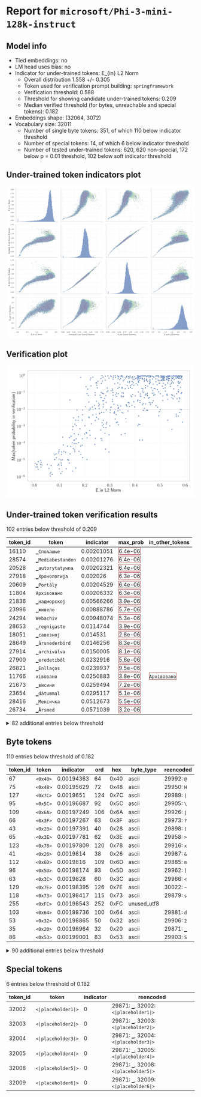 # Report for `microsoft/Phi-3-mini-128k-instruct`

## Model info

* Tied embeddings: no
* LM head uses bias: no
* Indicator for under-trained tokens: E_{in} L2 Norm
  * Overall distribution 1.558 +/- 0.305
  * Token used for verification prompt building: `springframework`
  * Verification threshold: 0.588
  * Threshold for showing candidate under-trained tokens: 0.209
  * Median verified threshold (for bytes, unreachable and special tokens): 0.182
* Embeddings shape: (32064, 3072)
* Vocabulary size: 32011
  * Number of single byte tokens: 351, of which 110 below indicator threshold
  * Number of special tokens: 14, of which 6 below indicator threshold
  * Number of tested under-trained tokens: 620, 620 non-special, 172 below p = 0.01 threshold, 102 below soft indicator threshold

## Under-trained token indicators plot
![Indicators scatter plots](../indicators_pairplot_byid/microsoft_Phi_3_mini_128k_instruct.png)

## Verification plot
![Verification plot](../verifications_scatterplot/microsoft_Phi_3_mini_128k_instruct.png)

## Under-trained token verification results
102 entries below threshold of 0.209

|   token_id | token                       |   indicator | max_prob                                                         | in_other_tokens                                                                 |
|------------|-----------------------------|-------------|------------------------------------------------------------------|---------------------------------------------------------------------------------|
|      16110 | ````` ▁Спољашње `````       |  0.00201051 | <span style='border: 1px solid rgb(169, 68, 66);'>6.4e-06</span> |                                                                                 |
|      28574 | ````` ▁Mediabestanden ````` |  0.00201276 | <span style='border: 1px solid rgb(169, 68, 66);'>6.4e-06</span> |                                                                                 |
|      20528 | ````` ▁autorytatywna `````  |  0.00202321 | <span style='border: 1px solid rgb(169, 68, 66);'>6.4e-06</span> |                                                                                 |
|      27918 | ````` ▁Хронологија `````    |  0.002026   | <span style='border: 1px solid rgb(169, 68, 66);'>6.3e-06</span> |                                                                                 |
|      20609 | ````` ▁Portály `````        |  0.00204529 | <span style='border: 1px solid rgb(169, 68, 66);'>6.4e-06</span> |                                                                                 |
|      11804 | ````` Архівовано `````      |  0.00206332 | <span style='border: 1px solid rgb(169, 68, 66);'>6.3e-06</span> |                                                                                 |
|      21836 | ````` ▁надморској `````     |  0.00566266 | <span style='border: 1px solid rgb(169, 68, 66);'>3.9e-06</span> |                                                                                 |
|      23996 | ````` ▁живело `````         |  0.00888786 | <span style='border: 1px solid rgb(169, 68, 66);'>5.7e-06</span> |                                                                                 |
|      24294 | ````` Webachiv `````        |  0.00948074 | <span style='border: 1px solid rgb(169, 68, 66);'>5.3e-06</span> |                                                                                 |
|      28653 | ````` ▁regnigaste `````     |  0.0114744  | <span style='border: 1px solid rgb(169, 68, 66);'>3.9e-06</span> |                                                                                 |
|      18051 | ````` ▁савезној `````       |  0.014531   | <span style='border: 1px solid rgb(169, 68, 66);'>2.8e-06</span> |                                                                                 |
|      28649 | ````` ▁årsnederbörd `````   |  0.0146256  | <span style='border: 1px solid rgb(169, 68, 66);'>8.3e-06</span> |                                                                                 |
|      27914 | ````` ▁archiválva `````     |  0.0150005  | <span style='border: 1px solid rgb(169, 68, 66);'>8.1e-06</span> |                                                                                 |
|      27900 | ````` ▁eredetiből `````     |  0.0232916  | <span style='border: 1px solid rgb(169, 68, 66);'>5.6e-06</span> |                                                                                 |
|      26821 | ````` ▁Enllaços `````       |  0.0239937  | <span style='border: 1px solid rgb(169, 68, 66);'>9.5e-06</span> |                                                                                 |
|      11766 | ````` хівовано `````        |  0.0250883  | <span style='border: 1px solid rgb(169, 68, 66);'>3.8e-06</span> | <span style='border: 1px solid rgb(169, 68, 66);'>````` Архівовано `````</span> |
|      21673 | ````` ▁висини `````         |  0.0259494  | <span style='border: 1px solid rgb(169, 68, 66);'>7.2e-06</span> |                                                                                 |
|      23654 | ````` ▁dátummal `````       |  0.0295117  | <span style='border: 1px solid rgb(169, 68, 66);'>5.1e-06</span> |                                                                                 |
|      28416 | ````` ▁Мексичка `````       |  0.0512673  | <span style='border: 1px solid rgb(169, 68, 66);'>5.5e-06</span> |                                                                                 |
|      26734 | ````` ▁Årsmed `````         |  0.0571039  | <span style='border: 1px solid rgb(169, 68, 66);'>3.2e-06</span> |                                                                                 |
<details><summary>82 additional entries below threshold</summary>

|   token_id | token                      |   indicator | max_prob                                                         | in_other_tokens                                                                                                                                                                                                                                     |
|------------|----------------------------|-------------|------------------------------------------------------------------|-----------------------------------------------------------------------------------------------------------------------------------------------------------------------------------------------------------------------------------------------------|
|      28623 | ````` ▁Genomsnitt `````    |   0.0620495 | <span style='border: 1px solid rgb(169, 68, 66);'>1.5e-06</span> | <span style='border: 1px solid rgb(169, 68, 66);'>````` ▁Genomsnittlig `````</span>                                                                                                                                                                 |
|      28650 | ````` ▁Genomsnittlig ````` |   0.0628445 | <span style='border: 1px solid rgb(169, 68, 66);'>1.1e-06</span> |                                                                                                                                                                                                                                                     |
|      28354 | ````` ▁Расподела `````     |   0.0647205 | <span style='border: 1px solid rgb(169, 68, 66);'>1.8e-06</span> |                                                                                                                                                                                                                                                     |
|      16056 | ````` љашње `````          |   0.0661741 | <span style='border: 1px solid rgb(169, 68, 66);'>4.8e-06</span> | <span style='border: 1px solid rgb(169, 68, 66);'>````` ▁Спољашње `````</span>                                                                                                                                                                      |
|      17981 | ````` ▁Externí `````       |   0.0701503 | <span style='border: 1px solid rgb(169, 68, 66);'>1.4e-06</span> |                                                                                                                                                                                                                                                     |
|       7651 | ````` ▁släktet `````       |   0.0792316 | <span style='border: 1px solid rgb(169, 68, 66);'>1.1e-05</span> |                                                                                                                                                                                                                                                     |
|      22011 | ````` ▁насељу `````        |   0.0807262 | <span style='border: 1px solid rgb(169, 68, 66);'>1.1e-05</span> |                                                                                                                                                                                                                                                     |
|      28642 | ````` ▁regnig `````        |   0.0808125 | <span style='border: 1px solid rgb(169, 68, 66);'>2.1e-05</span> | <span style='border: 1px solid rgb(169, 68, 66);'>````` ▁regnigaste `````</span>                                                                                                                                                                    |
|       7784 | ````` ▁underarter `````    |   0.0854089 | <span style='border: 1px solid rgb(169, 68, 66);'>2.4e-05</span> |                                                                                                                                                                                                                                                     |
|      28263 | ````` ▁Odkazy `````        |   0.0865755 | <span style='border: 1px solid rgb(169, 68, 66);'>1.4e-05</span> |                                                                                                                                                                                                                                                     |
|      24029 | ````` ▁Jegyzetek `````     |   0.0929318 | <span style='border: 1px solid rgb(169, 68, 66);'>4.9e-06</span> |                                                                                                                                                                                                                                                     |
|      20486 | ````` tatywna `````        |   0.0953065 | <span style='border: 1px solid rgb(169, 68, 66);'>2.7e-05</span> | <span style='border: 1px solid rgb(169, 68, 66);'>````` ▁autorytatywna `````</span>                                                                                                                                                                 |
|      28090 | ````` ▁Савезне `````       |   0.096245  | <span style='border: 1px solid rgb(169, 68, 66);'>5.7e-06</span> |                                                                                                                                                                                                                                                     |
|      20422 | ````` ніципалі `````       |   0.0966726 | <span style='border: 1px solid rgb(169, 68, 66);'>3.2e-05</span> | <span style='border: 1px solid rgb(169, 68, 66);'>````` ▁муніципалі `````</span>                                                                                                                                                                    |
|      23117 | ````` brázky `````         |   0.0973689 | <span style='border: 1px solid rgb(169, 68, 66);'>1.1e-05</span> | <span style='border: 1px solid rgb(169, 68, 66);'>````` Obrázky `````</span>                                                                                                                                                                        |
|      22835 | ````` ▁муніципалі `````    |   0.0983095 | <span style='border: 1px solid rgb(169, 68, 66);'>4e-05</span>   |                                                                                                                                                                                                                                                     |
|      24401 | ````` ▁подацима `````      |   0.0983596 | <span style='border: 1px solid rgb(169, 68, 66);'>3e-06</span>   |                                                                                                                                                                                                                                                     |
|      28647 | ````` ▁torraste `````      |   0.104481  | <span style='border: 1px solid rgb(169, 68, 66);'>1.6e-06</span> |                                                                                                                                                                                                                                                     |
|      23406 | ````` ▁општини `````       |   0.105034  | <span style='border: 1px solid rgb(169, 68, 66);'>1e-05</span>   |                                                                                                                                                                                                                                                     |
|      19837 | ````` ▁Населення `````     |   0.10536   | <span style='border: 1px solid rgb(169, 68, 66);'>6.7e-06</span> |                                                                                                                                                                                                                                                     |
|      24631 | ````` ▁Források `````      |   0.106376  | <span style='border: 1px solid rgb(169, 68, 66);'>4.9e-06</span> |                                                                                                                                                                                                                                                     |
|      14562 | ````` ▁Посилання `````     |   0.107502  | <span style='border: 1px solid rgb(169, 68, 66);'>5.1e-06</span> |                                                                                                                                                                                                                                                     |
|      27645 | ````` ▁Попис `````         |   0.107614  | <span style='border: 1px solid rgb(169, 68, 66);'>2.2e-05</span> |                                                                                                                                                                                                                                                     |
|      20739 | ````` ▁надмор `````        |   0.107973  | <span style='border: 1px solid rgb(169, 68, 66);'>3.1e-05</span> | <span style='border: 1px solid rgb(169, 68, 66);'>````` ▁надморској `````</span>                                                                                                                                                                    |
|      17916 | ````` abestanden `````     |   0.109997  | <span style='border: 1px solid rgb(169, 68, 66);'>2.1e-06</span> | <span style='border: 1px solid rgb(169, 68, 66);'>````` ▁Mediabestanden `````</span>                                                                                                                                                                |
|       7718 | ````` ▁beskrevs `````      |   0.110645  | <span style='border: 1px solid rgb(169, 68, 66);'>1.1e-05</span> |                                                                                                                                                                                                                                                     |
|       9462 | ````` Hozzáférés `````     |   0.111895  | <span style='border: 1px solid rgb(169, 68, 66);'>0.00023</span> |                                                                                                                                                                                                                                                     |
|      20180 | ````` ▁Мексику `````       |   0.114557  | <span style='border: 1px solid rgb(169, 68, 66);'>7.8e-05</span> |                                                                                                                                                                                                                                                     |
|      11229 | ````` ▁становника `````    |   0.1168    | <span style='border: 1px solid rgb(169, 68, 66);'>3.3e-05</span> |                                                                                                                                                                                                                                                     |
|      23726 | ````` ▁насеља `````        |   0.123727  | <span style='border: 1px solid rgb(169, 68, 66);'>2.9e-05</span> |                                                                                                                                                                                                                                                     |
|      26011 | ````` ▁Архивная `````      |   0.126411  | <span style='border: 1px solid rgb(169, 68, 66);'>3.1e-06</span> |                                                                                                                                                                                                                                                     |
|      23715 | ````` ▁Källor `````        |   0.130737  | <span style='border: 1px solid rgb(169, 68, 66);'>6.8e-05</span> |                                                                                                                                                                                                                                                     |
|      18044 | ````` ▁Становништво `````  |   0.131513  | <span style='border: 1px solid rgb(169, 68, 66);'>1.1e-05</span> |                                                                                                                                                                                                                                                     |
|      26847 | ````` .:\u200a `````       |   0.132821  | <span style='border: 1px solid rgb(169, 68, 66);'>1.1e-05</span> |                                                                                                                                                                                                                                                     |
|      24971 | ````` ▁Джерела `````       |   0.135934  | <span style='border: 1px solid rgb(169, 68, 66);'>9.9e-06</span> |                                                                                                                                                                                                                                                     |
|      20645 | ````` ▁Przypisy `````      |   0.138476  | <span style='border: 1px solid rgb(169, 68, 66);'>6.6e-06</span> |                                                                                                                                                                                                                                                     |
|      25283 | ````` ▁липня `````         |   0.139258  | <span style='border: 1px solid rgb(169, 68, 66);'>0.00022</span> |                                                                                                                                                                                                                                                     |
|      23875 | ````` ▁Насеље `````        |   0.140676  | <span style='border: 1px solid rgb(251, 189, 8);'>0.036</span>   |                                                                                                                                                                                                                                                     |
|      26964 | ````` ▁Хронологи `````     |   0.141754  | <span style='border: 1px solid rgb(169, 68, 66);'>2.3e-05</span> | <span style='border: 1px solid rgb(169, 68, 66);'>````` ▁Хронологија `````</span>                                                                                                                                                                   |
|      10688 | ````` ▁gepublic `````      |   0.143958  | <span style='border: 1px solid rgb(169, 68, 66);'>6.4e-05</span> | <span style='border: 1px solid rgb(40, 167, 69);'>````` ▁gepubliceerd `````</span>                                                                                                                                                                  |
|      25840 | ````` ▁државе `````        |   0.145544  | <span style='border: 1px solid rgb(169, 68, 66);'>0.00026</span> |                                                                                                                                                                                                                                                     |
|      28906 | ````` ▁листопада `````     |   0.145551  | <span style='border: 1px solid rgb(169, 68, 66);'>0.00025</span> |                                                                                                                                                                                                                                                     |
|      28633 | ````` nederbörd `````      |   0.149653  | <span style='border: 1px solid rgb(169, 68, 66);'>0.00011</span> | <span style='border: 1px solid rgb(169, 68, 66);'>````` ▁årsnederbörd `````</span>                                                                                                                                                                  |
|      23313 | ````` Obrázky `````        |   0.150916  | <span style='border: 1px solid rgb(169, 68, 66);'>0.00064</span> |                                                                                                                                                                                                                                                     |
|      19196 | ````` ▁Према `````         |   0.151589  | <span style='border: 1px solid rgb(169, 68, 66);'>2.2e-06</span> |                                                                                                                                                                                                                                                     |
|      27610 | ````` ▁gminie `````        |   0.152853  | <span style='border: 1px solid rgb(169, 68, 66);'>0.00096</span> |                                                                                                                                                                                                                                                     |
|      18140 | ````` rinningsområ `````   |   0.154067  | <span style='border: 1px solid rgb(169, 68, 66);'>4.7e-05</span> |                                                                                                                                                                                                                                                     |
|      12731 | ````` ederbörd `````       |   0.15512   | <span style='border: 1px solid rgb(255, 145, 0);'>0.0032</span>  | <span style='border: 1px solid rgb(169, 68, 66);'>````` ▁nederbörd `````</span>, <span style='border: 1px solid rgb(169, 68, 66);'>````` nederbörd `````</span>, <span style='border: 1px solid rgb(169, 68, 66);'>````` ▁årsnederbörd `````</span> |
|      16916 | ````` ▁invån `````         |   0.156367  | <span style='border: 1px solid rgb(169, 68, 66);'>0.00015</span> | <span style='border: 1px solid rgb(251, 189, 8);'>````` ▁invånare `````</span>                                                                                                                                                                      |
|      23015 | ````` ▁tématu `````        |   0.157348  | <span style='border: 1px solid rgb(169, 68, 66);'>9.6e-05</span> |                                                                                                                                                                                                                                                     |
|      26502 | ````` ▁вересня `````       |   0.158219  | <span style='border: 1px solid rgb(169, 68, 66);'>0.00037</span> |                                                                                                                                                                                                                                                     |
|      25460 | ````` ▁жовтня `````        |   0.159329  | <span style='border: 1px solid rgb(169, 68, 66);'>0.00016</span> |                                                                                                                                                                                                                                                     |
|      14414 | ````` ▁Archivlink `````    |   0.159843  | <span style='border: 1px solid rgb(169, 68, 66);'>4e-05</span>   |                                                                                                                                                                                                                                                     |
|      27061 | ````` ▁Резултати `````     |   0.160475  | <span style='border: 1px solid rgb(169, 68, 66);'>3.2e-05</span> |                                                                                                                                                                                                                                                     |
|      24852 | ````` ▁грудня `````        |   0.160779  | <span style='border: 1px solid rgb(255, 145, 0);'>0.0013</span>  |                                                                                                                                                                                                                                                     |
|      26334 | ````` ▁квітня `````        |   0.163826  | <span style='border: 1px solid rgb(255, 145, 0);'>0.0023</span>  |                                                                                                                                                                                                                                                     |
|      16068 | ````` eltemperaturen ````` |   0.163958  | <span style='border: 1px solid rgb(169, 68, 66);'>3.4e-06</span> |                                                                                                                                                                                                                                                     |
|      26527 | ````` ▁червня `````        |   0.165224  | <span style='border: 1px solid rgb(169, 68, 66);'>9.5e-05</span> |                                                                                                                                                                                                                                                     |
|      25696 | ````` ▁роках `````         |   0.165628  | <span style='border: 1px solid rgb(169, 68, 66);'>0.00018</span> |                                                                                                                                                                                                                                                     |
|      18676 | ````` ніципа `````         |   0.16571   | <span style='border: 1px solid rgb(255, 145, 0);'>0.0011</span>  | <span style='border: 1px solid rgb(169, 68, 66);'>````` ніципалі `````</span>, <span style='border: 1px solid rgb(169, 68, 66);'>````` ▁муніципалі `````</span>                                                                                     |
|      28044 | ````` ▁округу `````        |   0.168744  | <span style='border: 1px solid rgb(255, 145, 0);'>0.0093</span>  |                                                                                                                                                                                                                                                     |
|      26675 | ````` ▁kallaste `````      |   0.173566  | <span style='border: 1px solid rgb(255, 145, 0);'>0.0023</span>  |                                                                                                                                                                                                                                                     |
|      20568 | ````` ▁сайті `````         |   0.17471   | <span style='border: 1px solid rgb(169, 68, 66);'>0.00033</span> |                                                                                                                                                                                                                                                     |
|      28498 | ````` ▁лютого `````        |   0.174927  | <span style='border: 1px solid rgb(255, 145, 0);'>0.0036</span>  |                                                                                                                                                                                                                                                     |
|      25528 | ````` ▁серпня `````        |   0.17548   | <span style='border: 1px solid rgb(169, 68, 66);'>0.00011</span> |                                                                                                                                                                                                                                                     |
|      22768 | ````` ▁жовт `````          |   0.176428  | <span style='border: 1px solid rgb(169, 68, 66);'>3.3e-05</span> | <span style='border: 1px solid rgb(169, 68, 66);'>````` ▁жовтня `````</span>                                                                                                                                                                        |
|      24708 | ````` ▁січня `````         |   0.180815  | <span style='border: 1px solid rgb(169, 68, 66);'>0.00071</span> |                                                                                                                                                                                                                                                     |
|      28365 | ````` ▁розташ `````        |   0.18377   | <span style='border: 1px solid rgb(169, 68, 66);'>6.8e-05</span> |                                                                                                                                                                                                                                                     |
|      31899 | ````` ⥤ `````              |   0.184028  | <span style='border: 1px solid rgb(40, 167, 69);'>0.8</span>     |                                                                                                                                                                                                                                                     |
|      26782 | ````` ▁пописа `````        |   0.184427  | <span style='border: 1px solid rgb(169, 68, 66);'>2.2e-05</span> |                                                                                                                                                                                                                                                     |
|      24309 | ````` ▁чемпі `````         |   0.189381  | <span style='border: 1px solid rgb(255, 145, 0);'>0.0023</span>  |                                                                                                                                                                                                                                                     |
|      26335 | ````` llaços `````         |   0.189978  | <span style='border: 1px solid rgb(169, 68, 66);'>7.6e-05</span> | <span style='border: 1px solid rgb(169, 68, 66);'>````` ▁Enllaços `````</span>                                                                                                                                                                      |
|      16194 | ````` ▁Биография `````     |   0.19031   | <span style='border: 1px solid rgb(169, 68, 66);'>0.00019</span> |                                                                                                                                                                                                                                                     |
|      18328 | ````` ▁trakten `````       |   0.190743  | <span style='border: 1px solid rgb(255, 145, 0);'>0.0049</span>  |                                                                                                                                                                                                                                                     |
|      24576 | ````` ▁estaven `````       |   0.191031  | <span style='border: 1px solid rgb(169, 68, 66);'>1.4e-05</span> |                                                                                                                                                                                                                                                     |
|      28791 | ````` ▁віці `````          |   0.191254  | <span style='border: 1px solid rgb(255, 145, 0);'>0.0095</span>  |                                                                                                                                                                                                                                                     |
|      24097 | ````` ▁huvudstaden `````   |   0.199273  | <span style='border: 1px solid rgb(169, 68, 66);'>0.00035</span> |                                                                                                                                                                                                                                                     |
|      21284 | ````` ▁березня `````       |   0.20056   | <span style='border: 1px solid rgb(255, 145, 0);'>0.0011</span>  |                                                                                                                                                                                                                                                     |
|       9147 | ````` ozzáférés `````      |   0.203452  | <span style='border: 1px solid rgb(251, 189, 8);'>0.015</span>   | <span style='border: 1px solid rgb(169, 68, 66);'>````` Hozzáférés `````</span>                                                                                                                                                                     |
|      17871 | ````` ▁odkazy `````        |   0.205296  | <span style='border: 1px solid rgb(40, 167, 69);'>0.22</span>    |                                                                                                                                                                                                                                                     |
|      26662 | ````` ▁varmaste `````      |   0.205717  | <span style='border: 1px solid rgb(169, 68, 66);'>0.00043</span> |                                                                                                                                                                                                                                                     |
|      15887 | ````` ▁још `````           |   0.207694  | <span style='border: 1px solid rgb(169, 68, 66);'>0.0004</span>  |                                                                                                                                                                                                                                                     |
</details>


## Byte tokens
110 entries below threshold of 0.182

|   token_id | token              |   indicator |   ord | hex   | byte_type   | reencoded             |
|------------|--------------------|-------------|-------|-------|-------------|-----------------------|
|         67 | ````` <0x40> ````` |  0.00194363 |    64 | 0x40  | ascii       | 29992: ````` @ `````  |
|         75 | ````` <0x48> ````` |  0.00195629 |    72 | 0x48  | ascii       | 29950: ````` H `````  |
|        127 | ````` <0x7C> ````` |  0.0019651  |   124 | 0x7C  | ascii       | 29989: ````` \| ````` |
|         95 | ````` <0x5C> ````` |  0.00196687 |    92 | 0x5C  | ascii       | 29905: ````` \ `````  |
|        109 | ````` <0x6A> ````` |  0.00197249 |   106 | 0x6A  | ascii       | 29926: ````` j `````  |
|         66 | ````` <0x3F> ````` |  0.00197267 |    63 | 0x3F  | ascii       | 29973: ````` ? `````  |
|         43 | ````` <0x28> ````` |  0.00197391 |    40 | 0x28  | ascii       | 29898: ````` ( `````  |
|         65 | ````` <0x3E> ````` |  0.00197781 |    62 | 0x3E  | ascii       | 29958: ````` > `````  |
|        123 | ````` <0x78> ````` |  0.00197809 |   120 | 0x78  | ascii       | 29916: ````` x `````  |
|         41 | ````` <0x26> ````` |  0.0019814  |    38 | 0x26  | ascii       | 29987: ````` & `````  |
|        112 | ````` <0x6D> ````` |  0.0019816  |   109 | 0x6D  | ascii       | 29885: ````` m `````  |
|         96 | ````` <0x5D> ````` |  0.00198174 |    93 | 0x5D  | ascii       | 29962: ````` ] `````  |
|         63 | ````` <0x3C> ````` |  0.0019828  |    60 | 0x3C  | ascii       | 29966: ````` < `````  |
|        129 | ````` <0x7E> ````` |  0.00198395 |   126 | 0x7E  | ascii       | 30022: ````` ~ `````  |
|        118 | ````` <0x73> ````` |  0.00198417 |   115 | 0x73  | ascii       | 29879: ````` s `````  |
|        255 | ````` <0xFC> ````` |  0.00198543 |   252 | 0xFC  | unused_utf8 |                       |
|        103 | ````` <0x64> ````` |  0.00198736 |   100 | 0x64  | ascii       | 29881: ````` d `````  |
|         53 | ````` <0x32> ````` |  0.00198865 |    50 | 0x32  | ascii       | 29906: ````` 2 `````  |
|         35 | ````` <0x20> ````` |  0.00198964 |    32 | 0x20  | ascii       | 29871: ````` ▁ `````  |
|         86 | ````` <0x53> ````` |  0.00199001 |    83 | 0x53  | ascii       | 29903: ````` S `````  |
<details><summary>90 additional entries below threshold</summary>

|   token_id | token              |   indicator |   ord | hex   | byte_type   | reencoded             |
|------------|--------------------|-------------|-------|-------|-------------|-----------------------|
|         98 | ````` <0x5F> ````` |  0.00199416 |    95 | 0x5F  | ascii       | 29918: ````` _ `````  |
|         16 | ````` <0x0D> ````` |  0.00199429 |    13 | 0x0D  | ascii       | 30004: ````` \r ````` |
|         71 | ````` <0x44> ````` |  0.00199478 |    68 | 0x44  | ascii       | 29928: ````` D `````  |
|         51 | ````` <0x30> ````` |  0.00199635 |    48 | 0x30  | ascii       | 29900: ````` 0 `````  |
|        102 | ````` <0x63> ````` |  0.00199725 |    99 | 0x63  | ascii       | 29883: ````` c `````  |
|        104 | ````` <0x65> ````` |  0.00199735 |   101 | 0x65  | ascii       | 29872: ````` e `````  |
|         55 | ````` <0x34> ````` |  0.00199755 |    52 | 0x34  | ascii       | 29946: ````` 4 `````  |
|        106 | ````` <0x67> ````` |  0.00199884 |   103 | 0x67  | ascii       | 29887: ````` g `````  |
|         74 | ````` <0x47> ````` |  0.0019991  |    71 | 0x47  | ascii       | 29954: ````` G `````  |
|        122 | ````` <0x77> ````` |  0.00200095 |   119 | 0x77  | ascii       | 29893: ````` w `````  |
|         88 | ````` <0x55> ````` |  0.00200146 |    85 | 0x55  | ascii       | 29965: ````` U `````  |
|         42 | ````` <0x27> ````` |  0.00200162 |    39 | 0x27  | ascii       | 29915: ````` ' `````  |
|        111 | ````` <0x6C> ````` |  0.00200224 |   108 | 0x6C  | ascii       | 29880: ````` l `````  |
|         37 | ````` <0x22> ````` |  0.00200274 |    34 | 0x22  | ascii       | 29908: ````` " `````  |
|        249 | ````` <0xF6> ````` |  0.00200337 |   246 | 0xF6  | unused_utf8 |                       |
|        116 | ````` <0x71> ````` |  0.00200368 |   113 | 0x71  | ascii       | 29939: ````` q `````  |
|         82 | ````` <0x4F> ````` |  0.00200416 |    79 | 0x4F  | ascii       | 29949: ````` O `````  |
|        115 | ````` <0x70> ````` |  0.00200493 |   112 | 0x70  | ascii       | 29886: ````` p `````  |
|         90 | ````` <0x57> ````` |  0.0020058  |    87 | 0x57  | ascii       | 29956: ````` W `````  |
|         87 | ````` <0x54> ````` |  0.00200968 |    84 | 0x54  | ascii       | 29911: ````` T `````  |
|         49 | ````` <0x2E> ````` |  0.0020097  |    46 | 0x2E  | ascii       | 29889: ````` . `````  |
|         40 | ````` <0x25> ````` |  0.00201061 |    37 | 0x25  | ascii       | 29995: ````` % `````  |
|        250 | ````` <0xF7> ````` |  0.00201154 |   247 | 0xF7  | unused_utf8 |                       |
|         61 | ````` <0x3A> ````` |  0.00201311 |    58 | 0x3A  | ascii       | 29901: ````` : `````  |
|         93 | ````` <0x5A> ````` |  0.00201363 |    90 | 0x5A  | ascii       | 29999: ````` Z `````  |
|        195 | ````` <0xC0> ````` |  0.00201367 |   192 | 0xC0  | unused_utf8 |                       |
|         91 | ````` <0x58> ````` |  0.00201377 |    88 | 0x58  | ascii       | 29990: ````` X `````  |
|        128 | ````` <0x7D> ````` |  0.00201461 |   125 | 0x7D  | ascii       | 29913: ````` } `````  |
|         78 | ````` <0x4B> ````` |  0.00201553 |    75 | 0x4B  | ascii       | 29968: ````` K `````  |
|        101 | ````` <0x62> ````` |  0.00201845 |    98 | 0x62  | ascii       | 29890: ````` b `````  |
|        254 | ````` <0xFB> ````` |  0.00201851 |   251 | 0xFB  | unused_utf8 |                       |
|         52 | ````` <0x31> ````` |  0.00201926 |    49 | 0x31  | ascii       | 29896: ````` 1 `````  |
|         50 | ````` <0x2F> ````` |  0.00201974 |    47 | 0x2F  | ascii       | 29914: ````` / `````  |
|        117 | ````` <0x72> ````` |  0.00202046 |   114 | 0x72  | ascii       | 29878: ````` r `````  |
|         39 | ````` <0x24> ````` |  0.00202049 |    36 | 0x24  | ascii       | 29938: ````` $ `````  |
|        252 | ````` <0xF9> ````` |  0.00202058 |   249 | 0xF9  | unused_utf8 |                       |
|        124 | ````` <0x79> ````` |  0.0020219  |   121 | 0x79  | ascii       | 29891: ````` y `````  |
|         72 | ````` <0x45> ````` |  0.0020222  |    69 | 0x45  | ascii       | 29923: ````` E `````  |
|         38 | ````` <0x23> ````` |  0.00202324 |    35 | 0x23  | ascii       | 29937: ````` # `````  |
|        107 | ````` <0x68> ````` |  0.00202398 |   104 | 0x68  | ascii       | 29882: ````` h `````  |
|        258 | ````` <0xFF> ````` |  0.00202403 |   255 | 0xFF  | unused_utf8 |                       |
|         47 | ````` <0x2C> ````` |  0.00202474 |    44 | 0x2C  | ascii       | 29892: ````` , `````  |
|         46 | ````` <0x2B> ````` |  0.002025   |    43 | 0x2B  | ascii       | 29974: ````` + `````  |
|         73 | ````` <0x46> ````` |  0.00202518 |    70 | 0x46  | ascii       | 29943: ````` F `````  |
|         69 | ````` <0x42> ````` |  0.00202533 |    66 | 0x42  | ascii       | 29933: ````` B `````  |
|         80 | ````` <0x4D> ````` |  0.00202639 |    77 | 0x4D  | ascii       | 29924: ````` M `````  |
|         85 | ````` <0x52> ````` |  0.00202704 |    82 | 0x52  | ascii       | 29934: ````` R `````  |
|         62 | ````` <0x3B> ````` |  0.00202753 |    59 | 0x3B  | ascii       | 29936: ````` ; `````  |
|         77 | ````` <0x4A> ````` |  0.00202763 |    74 | 0x4A  | ascii       | 29967: ````` J `````  |
|        251 | ````` <0xF8> ````` |  0.00202812 |   248 | 0xF8  | unused_utf8 |                       |
|         56 | ````` <0x35> ````` |  0.0020287  |    53 | 0x35  | ascii       | 29945: ````` 5 `````  |
|         58 | ````` <0x37> ````` |  0.00202913 |    55 | 0x37  | ascii       | 29955: ````` 7 `````  |
|         92 | ````` <0x59> ````` |  0.00202966 |    89 | 0x59  | ascii       | 29979: ````` Y `````  |
|         99 | ````` <0x60> ````` |  0.00202998 |    96 | 0x60  | ascii       | 29952: ````` ` `````  |
|         89 | ````` <0x56> ````` |  0.00203097 |    86 | 0x56  | ascii       | 29963: ````` V `````  |
|         59 | ````` <0x38> ````` |  0.00203117 |    56 | 0x38  | ascii       | 29947: ````` 8 `````  |
|        196 | ````` <0xC1> ````` |  0.00203206 |   193 | 0xC1  | unused_utf8 |                       |
|         68 | ````` <0x41> ````` |  0.00203242 |    65 | 0x41  | ascii       | 29909: ````` A `````  |
|         48 | ````` <0x2D> ````` |  0.0020347  |    45 | 0x2D  | ascii       | 29899: ````` - `````  |
|        256 | ````` <0xFD> ````` |  0.0020349  |   253 | 0xFD  | unused_utf8 |                       |
|         70 | ````` <0x43> ````` |  0.00203577 |    67 | 0x43  | ascii       | 29907: ````` C `````  |
|         54 | ````` <0x33> ````` |  0.00203583 |    51 | 0x33  | ascii       | 29941: ````` 3 `````  |
|         97 | ````` <0x5E> ````` |  0.00203642 |    94 | 0x5E  | ascii       | 29985: ````` ^ `````  |
|         36 | ````` <0x21> ````` |  0.00203712 |    33 | 0x21  | ascii       | 29991: ````` ! `````  |
|         60 | ````` <0x39> ````` |  0.00203725 |    57 | 0x39  | ascii       | 29929: ````` 9 `````  |
|         64 | ````` <0x3D> ````` |  0.00203859 |    61 | 0x3D  | ascii       | 29922: ````` = `````  |
|        253 | ````` <0xFA> ````` |  0.00203878 |   250 | 0xFA  | unused_utf8 |                       |
|        121 | ````` <0x76> ````` |  0.00203927 |   118 | 0x76  | ascii       | 29894: ````` v `````  |
|        198 | ````` <0xC3> ````` |  0.00203949 |   195 | 0xC3  | utf8        |                       |
|        120 | ````` <0x75> ````` |  0.00204085 |   117 | 0x75  | ascii       | 29884: ````` u `````  |
|         83 | ````` <0x50> ````` |  0.0020415  |    80 | 0x50  | ascii       | 29925: ````` P `````  |
|         79 | ````` <0x4C> ````` |  0.0020419  |    76 | 0x4C  | ascii       | 29931: ````` L `````  |
|        257 | ````` <0xFE> ````` |  0.00204268 |   254 | 0xFE  | unused_utf8 |                       |
|        100 | ````` <0x61> ````` |  0.00204287 |    97 | 0x61  | ascii       | 29874: ````` a `````  |
|        108 | ````` <0x69> ````` |  0.00204354 |   105 | 0x69  | ascii       | 29875: ````` i `````  |
|        248 | ````` <0xF5> ````` |  0.00204377 |   245 | 0xF5  | unused_utf8 |                       |
|        110 | ````` <0x6B> ````` |  0.00204598 |   107 | 0x6B  | ascii       | 29895: ````` k `````  |
|        126 | ````` <0x7B> ````` |  0.00204621 |   123 | 0x7B  | ascii       | 29912: ````` { `````  |
|        119 | ````` <0x74> ````` |  0.00204692 |   116 | 0x74  | ascii       | 29873: ````` t `````  |
|         57 | ````` <0x36> ````` |  0.00204713 |    54 | 0x36  | ascii       | 29953: ````` 6 `````  |
|        113 | ````` <0x6E> ````` |  0.00204715 |   110 | 0x6E  | ascii       | 29876: ````` n `````  |
|        125 | ````` <0x7A> ````` |  0.00204734 |   122 | 0x7A  | ascii       | 29920: ````` z `````  |
|         44 | ````` <0x29> ````` |  0.00205088 |    41 | 0x29  | ascii       | 29897: ````` ) `````  |
|        105 | ````` <0x66> ````` |  0.00205401 |   102 | 0x66  | ascii       | 29888: ````` f `````  |
|         76 | ````` <0x49> ````` |  0.00205695 |    73 | 0x49  | ascii       | 29902: ````` I `````  |
|        114 | ````` <0x6F> ````` |  0.00205833 |   111 | 0x6F  | ascii       | 29877: ````` o `````  |
|         81 | ````` <0x4E> ````` |  0.00206368 |    78 | 0x4E  | ascii       | 29940: ````` N `````  |
|         45 | ````` <0x2A> ````` |  0.00206432 |    42 | 0x2A  | ascii       | 29930: ````` * `````  |
|         94 | ````` <0x5B> ````` |  0.00206441 |    91 | 0x5B  | ascii       | 29961: ````` [ `````  |
|         84 | ````` <0x51> ````` |  0.00207566 |    81 | 0x51  | ascii       | 29984: ````` Q `````  |
</details>


## Special tokens
6 entries below threshold of 0.182

|   token_id | token                          |   indicator | reencoded                                                   |
|------------|--------------------------------|-------------|-------------------------------------------------------------|
|      32002 | ````` <\|placeholder1\|> ````` |           0 | 29871: ````` ▁ `````, 32002: ````` <\|placeholder1\|> ````` |
|      32003 | ````` <\|placeholder2\|> ````` |           0 | 29871: ````` ▁ `````, 32003: ````` <\|placeholder2\|> ````` |
|      32004 | ````` <\|placeholder3\|> ````` |           0 | 29871: ````` ▁ `````, 32004: ````` <\|placeholder3\|> ````` |
|      32005 | ````` <\|placeholder4\|> ````` |           0 | 29871: ````` ▁ `````, 32005: ````` <\|placeholder4\|> ````` |
|      32008 | ````` <\|placeholder5\|> ````` |           0 | 29871: ````` ▁ `````, 32008: ````` <\|placeholder5\|> ````` |
|      32009 | ````` <\|placeholder6\|> ````` |           0 | 29871: ````` ▁ `````, 32009: ````` <\|placeholder6\|> ````` |

